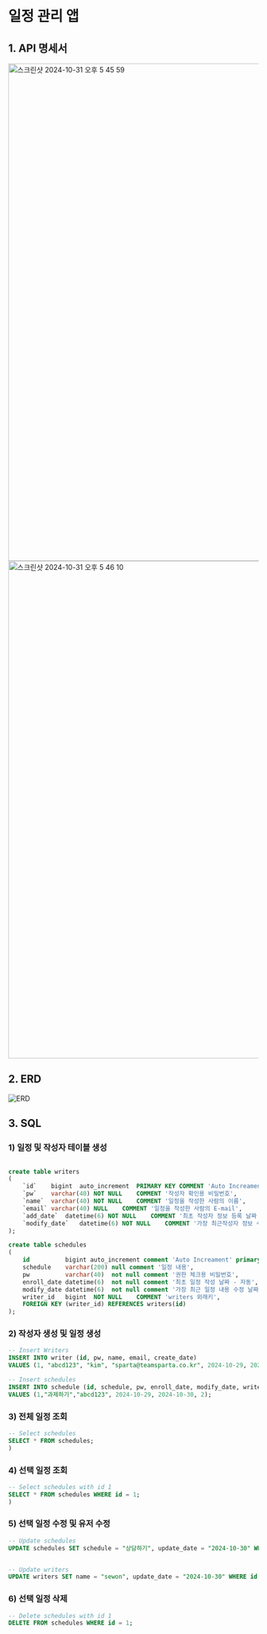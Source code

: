# 일정 관리 앱


## 1. API 명세서

<img width="1000" alt="스크린샷 2024-10-31 오후 5 45 59" src="https://github.com/user-attachments/assets/c7326b95-412a-4ed3-ad9f-97d3d96b0c1b">


<img width="1000" alt="스크린샷 2024-10-31 오후 5 46 10" src="https://github.com/user-attachments/assets/0f99011d-a494-4d9c-8839-70a496e8cb13">




## 2. ERD

![ERD](https://github.com/user-attachments/assets/d9dcc768-27a2-46f7-8b5c-7c3dc06ccddd)


## 3. SQL

### 1) 일정 및 작성자 테이블 생성

```sql

create table writers
(
    `id`	bigint	auto_increment	PRIMARY KEY	COMMENT 'Auto Increament',
    `pw`	varchar(40)	NOT NULL	COMMENT '작성자 확인용 비밀번호',
    `name`	varchar(40)	NOT NULL	COMMENT '일정을 작성한 사람의 이름',
    `email`	varchar(40)	NULL	COMMENT '일정을 작성한 사람의 E-mail',
    `add_date`	datetime(6)	NOT NULL	COMMENT '최초 작성자 정보 등록 날짜 - 자동',
    `modify_date`	datetime(6)	NOT NULL	COMMENT '가장 최근작성자 정보 수정 날짜 - 자동'
);

create table schedules
(
    id          bigint auto_increment comment 'Auto Increament'	primary key,
    schedule    varchar(200) null comment '일정 내용',
    pw          varchar(40)  not null comment '권한 체크용 비밀번호',
    enroll_date datetime(6)  not null comment '최초 일정 작성 날짜 - 자동',
    modify_date datetime(6)  not null comment '가장 최근 일정 내용 수정 날짜 - 자동',
    writer_id	bigint	NOT NULL	COMMENT 'writers 외래키',
    FOREIGN KEY (writer_id) REFERENCES writers(id)
);

```

### 2) 작성자 생성 및 일정 생성
```sql
-- Insert Writers
INSERT INTO writer (id, pw, name, email, create_date)
VALUES (1, "abcd123", "kim", "sparta@teamsparta.co.kr", 2024-10-29, 2024-10-30);

-- Insert schedules
INSERT INTO schedule (id, schedule, pw, enroll_date, modify_date, writer_id)
VALUES (1,"과제하기","abcd123", 2024-10-29, 2024-10-30, 2);
```


### 3) 전체 일정 조회 
```sql
-- Select schedules
SELECT * FROM schedules;
)
```
### 4) 선택 일정 조회
```sql
-- Select schedules with id 1
SELECT * FROM schedules WHERE id = 1;
)
```

### 5) 선택 일정 수정 및 유저 수정
```sql
-- Update schedules
UPDATE schedules SET schedule = "상담하기", update_date = "2024-10-30" WHERE id = 1;


-- Update writers
UPDATE writers SET name = "sewon", update_date = "2024-10-30" WHERE id = 1;
```

### 6) 선택 일정 삭제
```sql
-- Delete schedules with id 1
DELETE FROM schedules WHERE id = 1;

```
